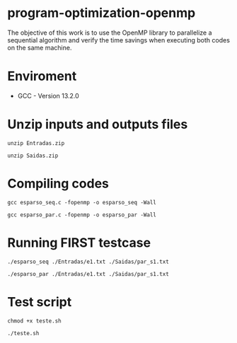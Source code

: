 # program-optimization-openmp
The objective of this work is to use the OpenMP library to parallelize a sequential algorithm and verify the time savings when executing both codes on the same machine.

# Enviroment
- GCC - Version 13.2.0

# Unzip inputs and outputs files
```console
unzip Entradas.zip
```
```console
unzip Saidas.zip
```

# Compiling codes
```console
gcc esparso_seq.c -fopenmp -o esparso_seq -Wall
```

```console
gcc esparso_par.c -fopenmp -o esparso_par -Wall
```

# Running FIRST testcase
```console
./esparso_seq ./Entradas/e1.txt ./Saidas/par_s1.txt
```
```console
./esparso_par ./Entradas/e1.txt ./Saidas/par_s1.txt
```

# Test script
```console
chmod +x teste.sh
```

```console
./teste.sh
```
